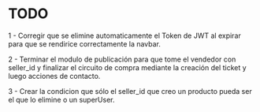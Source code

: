 # TODO

1 - Corregir que se elimine automaticamente el Token de JWT al expirar para que se rendirice correctamente la navbar.

2 - Terminar el modulo de publicación para que tome el vendedor con seller_id y finalizar el circuito de compra mediante la creación del ticket y luego acciones de contacto. 

3 - Crear la condicion que sólo el seller_id que creo un producto pueda ser el que lo elimine o un superUser. 

